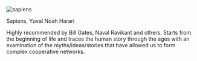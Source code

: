 <img src="https://upload.wikimedia.org/wikipedia/en/d/d2/Sapiens_A_Brief_History_of_Humankind.jpg" id="cover" alt="sapiens"/>
<p id="title">Sapiens, Yuval Noah Harari</p>

Highly recommended by Bill Gates, Naval Ravikant and others. Starts from the beginning of life and traces the human story through the ages with an examination of the myths/ideas/stories that have allowed us to form complex cooperative networks.

